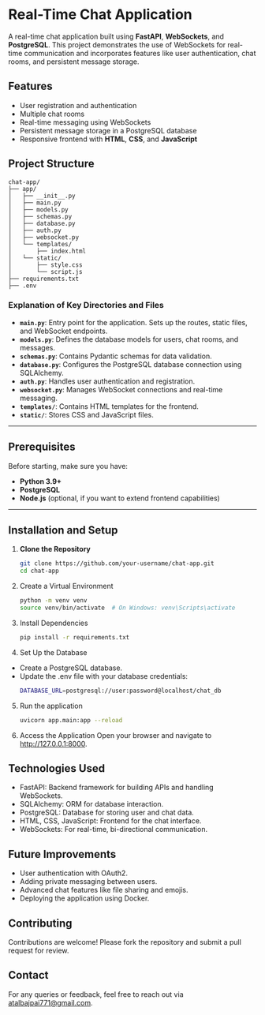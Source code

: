 # Real-Time Chat Application

A real-time chat application built using **FastAPI**, **WebSockets**, and **PostgreSQL**. This project demonstrates the use of WebSockets for real-time communication and incorporates features like user authentication, chat rooms, and persistent message storage.

## Features

- User registration and authentication
- Multiple chat rooms
- Real-time messaging using WebSockets
- Persistent message storage in a PostgreSQL database
- Responsive frontend with **HTML**, **CSS**, and **JavaScript**

## Project Structure

```plaintext
chat-app/
├── app/
│   ├── __init__.py
│   ├── main.py
│   ├── models.py
│   ├── schemas.py
│   ├── database.py
│   ├── auth.py
│   ├── websocket.py
│   └── templates/
│       ├── index.html
│   └── static/
│       ├── style.css
│       └── script.js
├── requirements.txt
├── .env
```

### Explanation of Key Directories and Files

- **`main.py`**: Entry point for the application. Sets up the routes, static files, and WebSocket endpoints.
- **`models.py`**: Defines the database models for users, chat rooms, and messages.
- **`schemas.py`**: Contains Pydantic schemas for data validation.
- **`database.py`**: Configures the PostgreSQL database connection using SQLAlchemy.
- **`auth.py`**: Handles user authentication and registration.
- **`websocket.py`**: Manages WebSocket connections and real-time messaging.
- **`templates/`**: Contains HTML templates for the frontend.
- **`static/`**: Stores CSS and JavaScript files.

---

## Prerequisites

Before starting, make sure you have:

- **Python 3.9+**
- **PostgreSQL**
- **Node.js** (optional, if you want to extend frontend capabilities)

---

## Installation and Setup

1. **Clone the Repository**

   ```bash
   git clone https://github.com/your-username/chat-app.git
   cd chat-app

   ```

2. Create a Virtual Environment

   ```bash
   python -m venv venv
   source venv/bin/activate  # On Windows: venv\Scripts\activate

   ```

3. Install Dependencies

   ```bash
   pip install -r requirements.txt

   ```

4. Set Up the Database

- Create a PostgreSQL database.
- Update the .env file with your database credentials:
  ```bash
  DATABASE_URL=postgresql://user:password@localhost/chat_db
  ```

5. Run the application

   ```bash
   uvicorn app.main:app --reload

   ```

6. Access the Application Open your browser and navigate to http://127.0.0.1:8000.

## Technologies Used

- FastAPI: Backend framework for building APIs and handling WebSockets.
- SQLAlchemy: ORM for database interaction.
- PostgreSQL: Database for storing user and chat data.
- HTML, CSS, JavaScript: Frontend for the chat interface.
- WebSockets: For real-time, bi-directional communication.

## Future Improvements

- User authentication with OAuth2.
- Adding private messaging between users.
- Advanced chat features like file sharing and emojis.
- Deploying the application using Docker.

## Contributing

Contributions are welcome! Please fork the repository and submit a pull request for review.

## Contact

For any queries or feedback, feel free to reach out via atalbajpai771@gmail.com.
